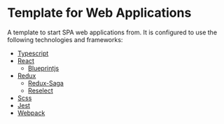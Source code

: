 # Template for Web Applications

A template to start SPA web applications from.
It is configured to use the following technologies and frameworks:

 - [Typescript](https://www.typescriptlang.org/)
 - [React](https://reactjs.org/)
   - [Blueprintjs](https://blueprintjs.com/)
 - [Redux](https://redux.js.org/introduction/getting-started)
   - [Redux-Saga](https://redux-saga.js.org/)
   - [Reselect](https://github.com/reduxjs/reselect)
 - [Scss](https://sass-lang.com/)
 - [Jest](https://jestjs.io/)
 - [Webpack](https://webpack.js.org/)


